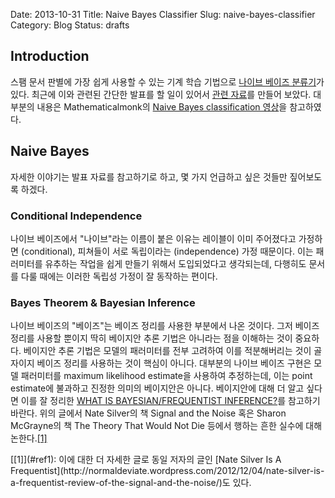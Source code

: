 Date: 2013-10-31
Title: Naive Bayes Classifier
Slug: naive-bayes-classifier
Category: Blog
Status: drafts

## Introduction

스팸 문서 판별에 가장 쉽게 사용할 수 있는 기계 학습 기법으로 [나이브 베이즈 분류기](https://en.wikipedia.org/wiki/Naive_Bayes_classifier)가 있다.
최근에 이와 관련된 간단한 발표를 할 일이 있어서 [관련 자료](/static/images/naivebayes.beamer.pdf)를 만들어 보았다.
대부분의 내용은 Mathematicalmonk의 [Naive Bayes classification 영상](https://www.youtube.com/watch?v=8yvBqhm92xA&list=PLD0F06AA0D2E8FFBA&index=46)을 참고하였다.

## Naive Bayes

자세한 이야기는 발표 자료를 참고하기로 하고, 몇 가지 언급하고 싶은 것들만 짚어보도록 하겠다.

### Conditional Independence

나이브 베이즈에서 "나이브"라는 이름이 붙은 이유는 레이블이 이미 주어졌다고 가정하면 (conditional), 피쳐들이 서로 독립이라는 (independence) 가정 때문이다.
이는 패러미터를 유추하는 작업을 쉽게 만들기 위해서 도입되었다고 생각되는데, 다행히도 문서를 다룰 때에는 이러한 독립성 가정이 잘 동작하는 편이다.

### Bayes Theorem & Bayesian Inference

나이브 베이즈의 "베이즈"는 베이즈 정리를 사용한 부분에서 나온 것이다.
그저 베이즈 정리를 사용할 뿐이지 딱히 베이지안 추론 기법은 아니라는 점을 이해하는 것이 중요하다.
베이지안 추론 기법은 모델의 패러미터를 전부 고려하여 이를 적분해버리는 것이 골자이지 베이즈 정리를 사용하는 것이 핵심이 아니다.
대부분의 나이브 베이즈 구현은 모델 패러미터를 maximum likelihood estimate을 사용하여 추정하는데, 이는 point estimate에 불과하고 진정한 의미의 베이지안은 아니다.
베이지안에 대해 더 알고 싶다면 이를 잘 정리한 [WHAT IS BAYESIAN/FREQUENTIST INFERENCE?](http://normaldeviate.wordpress.com/2012/11/17/what-is-bayesianfrequentist-inference/)를 참고하기 바란다.
위의 글에서 Nate Silver의 책 Signal and the Noise 혹은 Sharon McGrayne의 책 The Theory That Would Not Die 등에서 행하는 흔한 실수에 대해 논한다.[<span id="ref">[1]</span>](#footnote1)


<span id="footnote1">
[[1]](#ref1): 이에 대한 더 자세한 글로 동일 저자의 글인 [Nate Silver Is A Frequentist](http://normaldeviate.wordpress.com/2012/12/04/nate-silver-is-a-frequentist-review-of-the-signal-and-the-noise/)도 있다.
</span>
